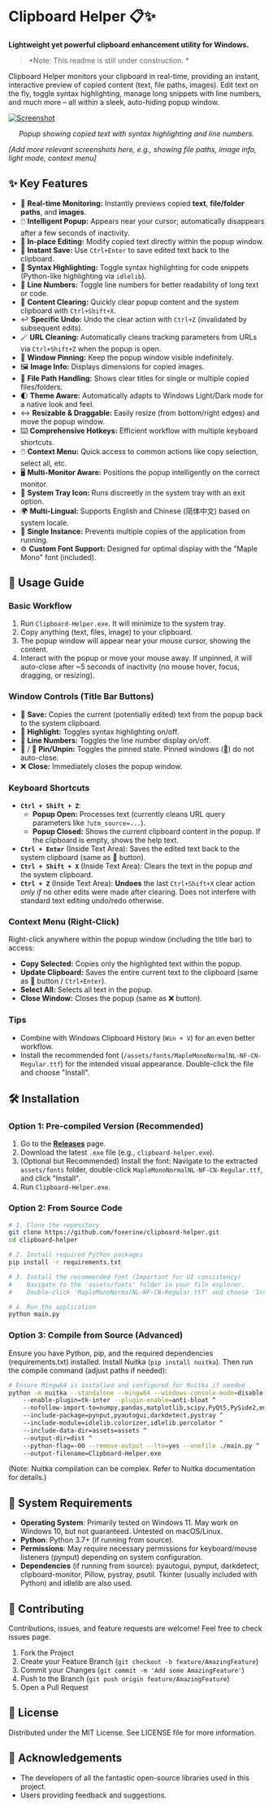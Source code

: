 # Clipboard Helper 📋✨

**Lightweight yet powerful clipboard enhancement utility for Windows.**

> *Note: This readme is still under construction. *

Clipboard Helper monitors your clipboard in real-time, providing an instant, interactive preview of copied content (text, file paths, images). Edit text on the fly, toggle syntax highlighting, manage long snippets with line numbers, and much more – all within a sleek, auto-hiding popup window.

[![Screenshot](img.png)](img.png)
*<p align="center">Popup showing copied text with syntax highlighting and line numbers.</p>*

*[Add more relevant screenshots here, e.g., showing file paths, image info, light mode, context menu]*

## ✨ Key Features

-   🔄 **Real-time Monitoring:** Instantly previews copied **text**, **file/folder paths**, and **images**.
-   🖱️ **Intelligent Popup:** Appears near your cursor; automatically disappears after a few seconds of inactivity.
-   📝 **In-place Editing:** Modify copied text directly within the popup window.
-   💾 **Instant Save:** Use `Ctrl+Enter` to save edited text back to the clipboard.
-   🎨 **Syntax Highlighting:** Toggle syntax highlighting for code snippets (Python-like highlighting via `idlelib`).
-   🔢 **Line Numbers:** Toggle line numbers for better readability of long text or code.
-   🧹 **Content Clearing:** Quickly clear popup content and the system clipboard with `Ctrl+Shift+X`.
-   ↩️ **Specific Undo:** Undo the clear action with `Ctrl+Z` (invalidated by subsequent edits).
-   🪄 **URL Cleaning:** Automatically cleans tracking parameters from URLs via `Ctrl+Shift+Z` when the popup is open.
-   📌 **Window Pinning:** Keep the popup window visible indefinitely.
-   🖼️ **Image Info:** Displays dimensions for copied images.
-   📂 **File Path Handling:** Shows clear titles for single or multiple copied files/folders.
-   🌓 **Theme Aware:** Automatically adapts to Windows Light/Dark mode for a native look and feel.
-   ↔️ **Resizable & Draggable:** Easily resize (from bottom/right edges) and move the popup window.
-   ⌨️ **Comprehensive Hotkeys:** Efficient workflow with multiple keyboard shortcuts.
-   🖱️ **Context Menu:** Quick access to common actions like copy selection, select all, etc.
-   🖥️ **Multi-Monitor Aware:** Positions the popup intelligently on the correct monitor.
-   💼 **System Tray Icon:** Runs discreetly in the system tray with an exit option.
-   🌍 **Multi-Lingual:** Supports English and Chinese (简体中文) based on system locale.
-   🚫 **Single Instance:** Prevents multiple copies of the application from running.
-   ⚙️ **Custom Font Support:** Designed for optimal display with the "Maple Mono" font (included).

## 🚀 Usage Guide

### Basic Workflow

1.  Run `Clipboard-Helper.exe`. It will minimize to the system tray.
2.  Copy anything (text, files, image) to your clipboard.
3.  The popup window will appear near your mouse cursor, showing the content.
4.  Interact with the popup or move your mouse away. If unpinned, it will auto-close after ~5 seconds of inactivity (no mouse hover, focus, dragging, or resizing).

### Window Controls (Title Bar Buttons)

-   💾 **Save:** Copies the current (potentially edited) text from the popup back to the system clipboard.
-   🎨 **Highlight:** Toggles syntax highlighting on/off.
-   🔢 **Line Numbers:** Toggles the line number display on/off.
-   📌 / 📍 **Pin/Unpin:** Toggles the pinned state. Pinned windows (📍) do not auto-close.
-   ❌ **Close:** Immediately closes the popup window.

### Keyboard Shortcuts

-   **`Ctrl + Shift + Z`**:
    -   **Popup Open:** Processes text (currently cleans URL query parameters like `?utm_source=...`).
    -   **Popup Closed:** Shows the current clipboard content in the popup. If the clipboard is empty, shows the help text.
-   **`Ctrl + Enter`** (Inside Text Area): Saves the edited text back to the system clipboard (same as 💾 button).
-   **`Ctrl + Shift + X`** (Inside Text Area): Clears the text in the popup *and* the system clipboard.
-   **`Ctrl + Z`** (Inside Text Area): **Undoes** the last `Ctrl+Shift+X` clear action *only if* no other edits were made after clearing. Does not interfere with standard text editing undo/redo otherwise.

### Context Menu (Right-Click)

Right-click anywhere within the popup window (including the title bar) to access:

-   **Copy Selected:** Copies only the highlighted text within the popup.
-   **Update Clipboard:** Saves the entire current text to the clipboard (same as 💾 button / `Ctrl+Enter`).
-   **Select All:** Selects all text in the popup.
-   **Close Window:** Closes the popup (same as ❌ button).

### Tips

-   Combine with Windows Clipboard History (`Win + V`) for an even better workflow.
-   Install the recommended font (`/assets/fonts/MapleMonoNormalNL-NF-CN-Regular.ttf`) for the intended visual appearance. Double-click the file and choose "Install".

## 🛠️ Installation

### Option 1: Pre-compiled Version (Recommended)

1.  Go to the [**Releases**](https://github.com/foxerine/clipboard-helper/releases) page.
2.  Download the latest `.exe` file (e.g., `clipboard-helper.exe`).
3.  (Optional but Recommended) Install the font: Navigate to the extracted `assets/fonts` folder, double-click `MapleMonoNormalNL-NF-CN-Regular.ttf`, and click "Install".
4.  Run `Clipboard-Helper.exe`.

### Option 2: From Source Code

```bash
# 1. Clone the repository
git clone https://github.com/foxerine/clipboard-helper.git
cd clipboard-helper

# 2. Install required Python packages
pip install -r requirements.txt

# 3. Install the recommended font (Important for UI consistency)
#    Navigate to the 'assets/fonts' folder in your file explorer.
#    Double-click 'MapleMonoNormalNL-NF-CN-Regular.ttf' and choose 'Install'.

# 4. Run the application
python main.py
```

### Option 3: Compile from Source (Advanced)

Ensure you have Python, pip, and the required dependencies (requirements.txt) installed. Install Nuitka (`pip install nuitka`). Then run the compile command (adjust paths if needed):

```bash
# Ensure Mingw64 is installed and configured for Nuitka if needed
python -m nuitka --standalone --mingw64 --windows-console-mode=disable ^
    --enable-plugin=tk-inter --plugin-enable=anti-bloat ^
    --nofollow-import-to=numpy,pandas,matplotlib,scipy,PyQt5,PySide2,email,http,ssl,html,xml,test,unittest,tkinter.test,idlelib.idle_test ^
    --include-package=pynput,pyautogui,darkdetect,pystray ^
    --include-module=idlelib.colorizer,idlelib.percolator ^
    --include-data-dir=assets=assets ^
    --output-dir=dist ^
    --python-flag=-OO --remove-output --lto=yes --onefile ./main.py ^
    --output-filename=Clipboard-Helper.exe
```

(Note: Nuitka compilation can be complex. Refer to Nuitka documentation for details.)

## 🔧 System Requirements

- **Operating System**: Primarily tested on Windows 11. May work on Windows 10, but not guaranteed. Untested on macOS/Linux.
- **Python**: Python 3.7+ (if running from source).
- **Permissions**: May require necessary permissions for keyboard/mouse listeners (pynput) depending on system configuration.
- **Dependencies** (if running from source): pyautogui, pynput, darkdetect, clipboard-monitor, Pillow, pystray, psutil. Tkinter (usually included with Python) and idlelib are also used.

## 🤝 Contributing

Contributions, issues, and feature requests are welcome! Feel free to check issues page.

1. Fork the Project
2. Create your Feature Branch (`git checkout -b feature/AmazingFeature`)
3. Commit your Changes (`git commit -m 'Add some AmazingFeature'`)
4. Push to the Branch (`git push origin feature/AmazingFeature`)
5. Open a Pull Request

## 📄 License

Distributed under the MIT License. See LICENSE file for more information.

## 🙏 Acknowledgements

- The developers of all the fantastic open-source libraries used in this project.
- Users providing feedback and suggestions.
